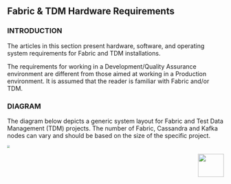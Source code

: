## Fabric & TDM Hardware Requirements


### INTRODUCTION

The articles in this section present hardware, software, and operating system requirements for Fabric and TDM installations.

The requirements for working in a Development/Quality Assurance environment are different from those aimed at working in a Production environment. It is assumed that the reader is familiar with Fabric and/or TDM.  

### DIAGRAM 

The diagram below depicts a generic system layout for Fabric and Test Data Management (TDM) projects. The number of Fabric, Cassandra and Kafka nodes can vary and should be based on the size of the specific project.

<img src="images/01_fabric_hrdware.png" style="zoom:40%;" />







[<img align="right" width="60" height="54" src="/articles/images/Next.png">](02_hardware_req_for_dev_qa.md)  
